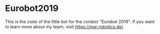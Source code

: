 # Eurobot2019
This is the code of the little bot for the contest "Eurobot 2019". If you want to learn more about my team, visit https://mai-robotics.de/.
